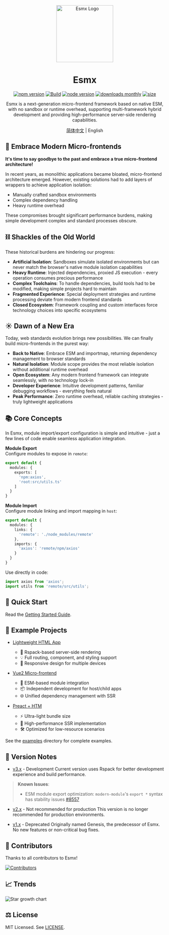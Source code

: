 <div align="center">
  <img src="https://www.esmnext.com/logo.svg?t=2025" width="180" alt="Esmx Logo" />
  <h1>Esmx</h1>
  
  <div>
    <a href="https://www.npmjs.com/package/@esmx/core"><img src="https://img.shields.io/npm/v/@esmx/core.svg" alt="npm version" /></a>
    <a href="https://github.com/esmnext/esmx/actions/workflows/build.yml"><img src="https://github.com/esmnext/esmx/actions/workflows/build.yml/badge.svg" alt="Build" /></a>
    <a href="https://nodejs.org/"><img src="https://img.shields.io/node/v/@esmx/core.svg" alt="node version" /></a>
    <a href="https://www.npmjs.com/package/@esmx/core"><img src="https://img.shields.io/npm/dm/@esmx/core.svg" alt="downloads monthly" /></a>
    <a href="https://bundlephobia.com/package/@esmx/core"><img src="https://img.shields.io/bundlephobia/minzip/@esmx/core" alt="size" /></a>
  </div>
  
  <p>Esmx is a next-generation micro-frontend framework based on native ESM, with no sandbox or runtime overhead, supporting multi-framework hybrid development and providing high-performance server-side rendering capabilities.</p>
  
  <p>
    <a href="./README.md">简体中文</a> | English
  </p>
</div>


## 💫 Embrace Modern Micro-frontends

**It's time to say goodbye to the past and embrace a true micro-frontend architecture!**

In recent years, as monolithic applications became bloated, micro-frontend architecture emerged. However, existing solutions had to add layers of wrappers to achieve application isolation:

- Manually crafted sandbox environments
- Complex dependency handling
- Heavy runtime overhead

These compromises brought significant performance burdens, making simple development complex and standard processes obscure.

## ⛓️ Shackles of the Old World

These historical burdens are hindering our progress:

- **Artificial Isolation**: Sandboxes simulate isolated environments but can never match the browser's native module isolation capabilities
- **Heavy Runtime**: Injected dependencies, proxied JS execution - every operation consumes precious performance
- **Complex Toolchains**: To handle dependencies, build tools had to be modified, making simple projects hard to maintain
- **Fragmented Experience**: Special deployment strategies and runtime processing deviate from modern frontend standards
- **Closed Ecosystem**: Framework coupling and custom interfaces force technology choices into specific ecosystems

## ☀️ Dawn of a New Era

Today, web standards evolution brings new possibilities. We can finally build micro-frontends in the purest way:

- **Back to Native**: Embrace ESM and importmap, returning dependency management to browser standards
- **Natural Isolation**: Module scope provides the most reliable isolation without additional runtime overhead
- **Open Ecosystem**: Any modern frontend framework can integrate seamlessly, with no technology lock-in
- **Developer Experience**: Intuitive development patterns, familiar debugging workflows - everything feels natural
- **Peak Performance**: Zero runtime overhead, reliable caching strategies - truly lightweight applications

## 📚 Core Concepts

In Esmx, module import/export configuration is simple and intuitive - just a few lines of code enable seamless application integration.

**Module Export**    
Configure modules to expose in `remote`:

```ts
export default {
  modules: {
    exports: [
      'npm:axios',
      'root:src/utils.ts'
    ]
  }
}
```

**Module Import**    
Configure module linking and import mapping in `host`:

```ts
export default {
  modules: {
    links: {
      'remote': './node_modules/remote'
    },
    imports: {
      'axios': 'remote/npm/axios'
    }
  }
}
```

Use directly in code:

```ts
import axios from 'axios';
import utils from 'remote/src/utils';
```

## 🚀 Quick Start
Read the [Getting Started Guide](https://www.esmnext.com/guide/start/getting-started.html).

## 🔧 Example Projects

- [Lightweight HTML App](https://www.esmnext.com/ssr-html/)
  - 🚀 Rspack-based server-side rendering
  - 💡 Full routing, component, and styling support
  - 📱 Responsive design for multiple devices

- [Vue2 Micro-frontend](https://www.esmnext.com/ssr-vue2-host/)
  - 🔗 ESM-based module integration
  - 📦 Independent development for host/child apps
  - 🌐 Unified dependency management with SSR

- [Preact + HTM](https://www.esmnext.com/ssr-preact-htm/)
  - ⚡️ Ultra-light bundle size
  - 🎯 High-performance SSR implementation
  - 🛠 Optimized for low-resource scenarios

See the [examples](https://github.com/esmnext/esmx/tree/master/examples) directory for complete examples.

## 📜 Version Notes

- [v3.x](https://www.esmnext.com) - Development
Current version uses Rspack for better development experience and build performance.

> **Known Issues**:
> - ESM module export optimization: `modern-module`'s `export *` syntax has stability issues [#8557](https://github.com/web-infra-dev/rspack/issues/8557)

- [v2.x](https://github.com/esmnext/esmx/blob/v2/docs/zh-CN/README.md) - Not recommended for production
This version is no longer recommended for production environments.

- [v1.x](https://fmfe.github.io/genesis-docs/guide/) - Deprecated
Originally named Genesis, the predecessor of Esmx. No new features or non-critical bug fixes.

## 👥 Contributors

Thanks to all contributors to Esmx!

[![Contributors](https://contrib.rocks/image?repo=esmnext/esmx)](https://github.com/esmnext/esmx/graphs/contributors)

## 📈 Trends
![Star growth chart](https://starchart.cc/esmnext/esmx.svg)

## ⚖️ License

MIT Licensed. See [LICENSE](./LICENSE).